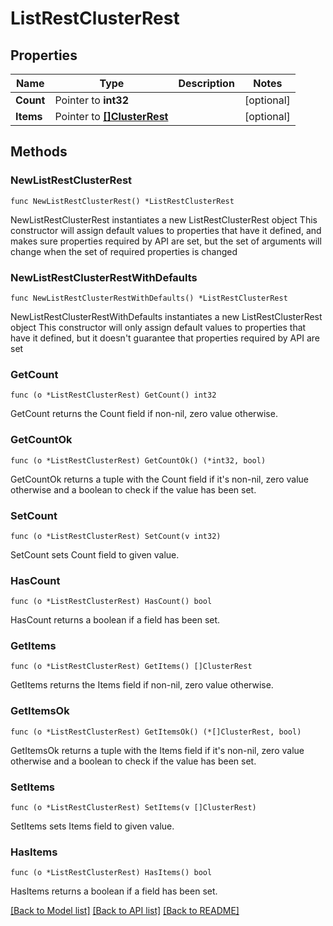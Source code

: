# ListRestClusterRest

## Properties

Name | Type | Description | Notes
------------ | ------------- | ------------- | -------------
**Count** | Pointer to **int32** |  | [optional] 
**Items** | Pointer to [**[]ClusterRest**](ClusterRest.md) |  | [optional] 

## Methods

### NewListRestClusterRest

`func NewListRestClusterRest() *ListRestClusterRest`

NewListRestClusterRest instantiates a new ListRestClusterRest object
This constructor will assign default values to properties that have it defined,
and makes sure properties required by API are set, but the set of arguments
will change when the set of required properties is changed

### NewListRestClusterRestWithDefaults

`func NewListRestClusterRestWithDefaults() *ListRestClusterRest`

NewListRestClusterRestWithDefaults instantiates a new ListRestClusterRest object
This constructor will only assign default values to properties that have it defined,
but it doesn't guarantee that properties required by API are set

### GetCount

`func (o *ListRestClusterRest) GetCount() int32`

GetCount returns the Count field if non-nil, zero value otherwise.

### GetCountOk

`func (o *ListRestClusterRest) GetCountOk() (*int32, bool)`

GetCountOk returns a tuple with the Count field if it's non-nil, zero value otherwise
and a boolean to check if the value has been set.

### SetCount

`func (o *ListRestClusterRest) SetCount(v int32)`

SetCount sets Count field to given value.

### HasCount

`func (o *ListRestClusterRest) HasCount() bool`

HasCount returns a boolean if a field has been set.

### GetItems

`func (o *ListRestClusterRest) GetItems() []ClusterRest`

GetItems returns the Items field if non-nil, zero value otherwise.

### GetItemsOk

`func (o *ListRestClusterRest) GetItemsOk() (*[]ClusterRest, bool)`

GetItemsOk returns a tuple with the Items field if it's non-nil, zero value otherwise
and a boolean to check if the value has been set.

### SetItems

`func (o *ListRestClusterRest) SetItems(v []ClusterRest)`

SetItems sets Items field to given value.

### HasItems

`func (o *ListRestClusterRest) HasItems() bool`

HasItems returns a boolean if a field has been set.


[[Back to Model list]](../README.md#documentation-for-models) [[Back to API list]](../README.md#documentation-for-api-endpoints) [[Back to README]](../README.md)


